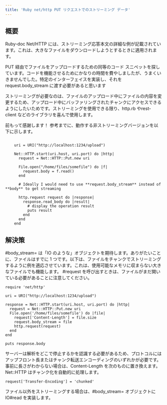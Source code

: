 ```yaml
---
title: 'Ruby net/http PUT リクエストでのストリーミング データ'
---
```


## 概要
Ruby-doc Net/HTTP には、ストリーミング応答本文の詳細な例が記載されています。これは、大きなファイルをダウンロードしようとするときに適用されます。

PUT 経由でファイルをアップロードするための同等のコード スニペットを探しています。コードを機能させるためにかなりの時間を費やしましたが、うまくいきませんでした。特定のインターフェイスを実装し、それを request.body_stream に渡す必要があると思います

ストリーミングが必要なのは、ファイルのアップロード中にファイルの内容を変更するため、アップロード中にバッファリングされたチャンクにアクセスできるようにしたいためです。ストリーミングを使用できる限り、http.rb やrest-client などのライブラリを喜んで使用します。

前もって感謝します！
参考までに、動作する非ストリーミングバージョンを以下に示します。

```

    uri = URI("http://localhost:1234/upload")

    Net::HTTP.start(uri.host, uri.port) do |http|
      request = Net::HTTP::Put.new uri

      File.open("/home/files/somefile") do |f|
        request.body = f.read()
      end

      # Ideally I would need to use **request.body_stream** instead of **body** to get streaming

      http.request request do |response|
        response.read_body do |result|
          # display the operation result   
          puts result
        end
      end
    end

```
## 解決策
#body_stream= は「IO のような」オブジェクトを期待します。ありがたいことに、ファイルはすでに 1 つです。以下は、ファイルをチャンクでストリーミングするように例を適応させています。これは、使用可能なメモリに収まらない大きなファイルでも機能します。 #request を呼び出すときは、ファイルがまだ開いている必要があることに注意してください。

```
require 'net/http'

uri = URI("http://localhost:1234/upload")

response = Net::HTTP.start(uri.host, uri.port) do |http|
  request = Net::HTTP::Put.new uri
  File.open('/home/files/somefile') do |file|
    request['Content-Length'] = file.size
    request.body_stream = file
    http.request(request)
  end
end

puts response.body

```
サーバーは解析をどこで停止するかを認識する必要があるため、プロトコルにはアップフロント長またはチャンク転送エンコーディングのいずれかが必要です。事前に長さがわからない場合は、Content-Length を次のものに置き換えます。 Net::HTTP はチャンク化を自動的に処理します。

```
request['Transfer-Encoding'] = 'chunked'

```
ファイル以外をストリーミングする場合は、#body_stream= オブジェクトに IO#read を実装します。

